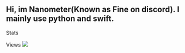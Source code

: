## Hi, im Nanometer(Known as Fine on discord). I mainly use python and swift. 

Stats

Views ![](https://komarev.com/ghpvc/?username=Nanometer2)
